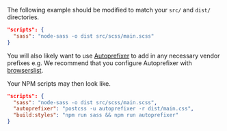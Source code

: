 The following example should be modified to match your `src/` and `dist/` directories.

```json
"scripts": {
  "sass": "node-sass -o dist src/scss/main.scss"
}
```

You will also likely want to use [Autoprefixer](https://github.com/postcss/autoprefixer) to add in any necessary vendor prefixes e.g.
We recommend that you configure Autoprefixer with [browserslist](https://www.npmjs.com/package/browserslist).


Your NPM scripts may then look like.

```json
"scripts": {
  "sass": "node-sass -o dist src/scss/main.scss",
  "autoprefixer": "postcss -u autoprefixer -r dist/main.css",
  "build:styles": "npm run sass && npm run autoprefixer"
}
```